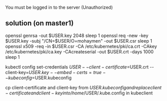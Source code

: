 
You must be logged in to the server (Unauthorized) 


solution (on master1)
-------------------
openssl genrsa -out $USER.key 2048
sleep 1
openssl req -new -key $USER.key -subj "/CN=$USER/O=mohaymen" -out $USER.csr
sleep 1
openssl x509 -req -in $USER.csr -CA /etc/kubernetes/pki/ca.crt -CAkey /etc/kubernetes/pki/ca.key -CAcreateserial -out $USER.crt -days 1000
sleep 1

kubectl config set-credentials $USER --client-certificate=$USER.crt --client-key=$USER.key --embed-certs=true --kubeconfig=$USER.kubeconfig

cp client-certificate and client-key from $USER.kubeconfig and replace client-certificate and client-key into /home/$USER/.kube.config in kubeclient
